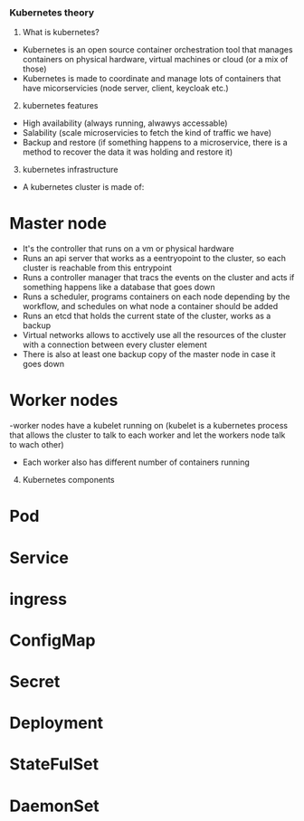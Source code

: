 ### Kubernetes theory ###

1) What is kubernetes?

- Kubernetes is an open source container orchestration tool that manages containers on physical hardware, virtual machines or cloud (or a mix of those)
- Kubernetes is made to coordinate and manage lots of containers that have micorservicies (node server, client, keycloak etc.)


2) kubernetes features

- High availability (always running, alwawys accessable)
- Salability (scale microservicies to fetch the kind of traffic we have)
- Backup and restore (if something happens to a microservice, there is a method to recover the data it was holding and restore it)


3) kubernetes infrastructure
- A kubernetes cluster is made of:

# Master node 
- It's the controller that runs on a vm or physical hardware
- Runs an api server that works as a eentryopoint to the cluster, so each cluster is reachable from this entrypoint
- Runs a controller manager that tracs the events on the cluster and acts if something happens like a database that goes down
- Runs a scheduler, programs containers on each node depending by the workflow, and schedules on what node a container should be added
- Runs an etcd that holds the current state of the cluster, works as a backup
- Virtual networks allows to acctively use all the resources of the cluster with a connection between every cluster element
- There is also at least one backup copy of the master node in case it goes down

# Worker nodes 
-worker nodes have a kubelet running on (kubelet is a kubernetes process that allows the cluster to talk to each worker and let the workers node talk to wach other)
- Each worker also has different number of containers running


4) Kubernetes components

# Pod


# Service

# ingress

# ConfigMap

# Secret

# Deployment

# StateFulSet

# DaemonSet